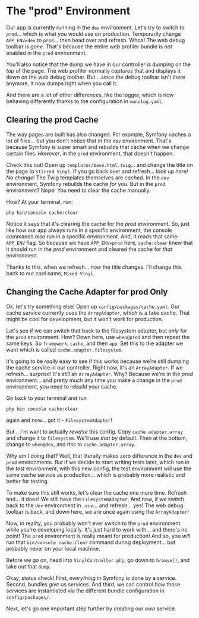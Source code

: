 # The "prod" Environment

Our app is currently running in the `dev` environment. Let's try to switch to `prod`...
which is what you would use on production. Temporarily change `APP_ENV=dev` to `prod`...
then head over and refresh. Whoa! The web debug toolbar is *gone*. That's because
the entire web profiler bundle is *not* enabled in the `prod` environment.

You'll also notice that the dump we have in our controller is dumping on the *top*
of the page. The web profiler normally *captures* that and displays it down on the
web debug toolbar. But... since the debug toolbar isn't there anymore, it now dumps
right when you call it.

And there are a lot of other differences, like the logger, which is now behaving
differently thanks to the configuration in `monolog.yaml`.

## Clearing the prod Cache

The way pages are built has also changed. For example, Symfony caches a lot of files...
but you don't notice that in the `dev` environment. That's because Symfony is super
smart and rebuilds that cache when we change certain files. *However*, in the
`prod` environment, that doesn't happen.

Check this out! Open up `templates/base.html.twig`... and change the title on the
page to `Stirred Vinyl`. If you go back over and refresh... look up here! *No change*!
The Twig templates themselves are *cached*. In the `dev` environment, Symfony rebuilds
the cache *for* you. But in the `prod` environment? Nope! You need to clear the
cache manually.

How? At your terminal, run:

```terminal
php bin/console cache:clear
```

Notice it says that it's clearing the cache for the *prod* environment. So, just
like how our app always runs in a specific environment, the console commands
*also* run in a specific environment. And, it reads that same `APP_ENV` flag. So
because we have `APP_ENV=prod` here, `cache:clear` knew that it should run in the
*prod* environment and cleared the cache for *that* environment.

Thanks to this, when we refresh... *now* the title changes. I'll change this
back to our *cool* name, `Mixed Vinyl`.

## Changing the Cache Adapter for prod Only

Ok, let's try something else! Open up `config/packages/cache.yaml`. Our cache service
currently uses the `ArrayAdapter`, which is a fake cache. That might be cool
for development, but it won't work for production.

Let's see if we can switch that back to the filesystem adapter, but *only* for the
`prod` environment. How? Down here, use `when@prod` and then repeat the same keys.
So `framework`, `cache`, and then `app`. Set this to the adapter we want which is
called `cache.adapter.filesystem`.

It's going to be *really* easy to see if this works because we're still dumping the
cache service in our controller. Right now, it's an `ArrayAdapter`. If we refresh...
surprise! It's *still* an `ArrayAdapter`. Why? Because we're in the *prod*
environment... and pretty much any time you make a change in the `prod` environment,
you need to rebuild your cache.

Go back to your terminal and run

```terminal
php bin console cache:clear
```

again and now... got it - `FilesystemAdapter`!

But... I'm want to actually *reverse* this config. Copy `cache.adapter.array` and
change it to `filesystem`. We'll use *that* by default. Then at the bottom, change
to `when@dev`, and *this* to `cache.adapter.array`.

Why am I doing that? Well, that literally makes zero difference in the `dev` and
`prod` environments. *But* if we decide to start writing tests later, which run in
the *test* environment, with this new config, the test environment will use the same
cache service as production... which is probably more realistic and better for testing.

To make sure this still works, let's clear the cache one more time. Refresh and... it
does! We still have the `FilesystemAdapter`. And now, if we switch back to the `dev`
environment in `.env`... and refresh... yes! The web debug toolbar is back, and down
here, we are once again using the `ArrayAdapter`!

Now, in reality, you probably won't ever switch to the `prod` environment while
you're developing locally. It's just hard to work with... and there's no point!
The `prod` environment is really meant for production! And so, you *will* run
that `bin/console cache:clear` command during deployment... but probably never
on your local machine.

Before we go on, head into `VinylController.php`, go down to `browse()`, and take
out that `dump`.

Okay, status check! First, *everything* in Symfony is done by a service. Second,
bundles *give* us services. And third, we can control *how* those services are
instantiated via the different bundle configuration in `config/packages/`.

Next, let's go one important step further by creating our *own* service.
